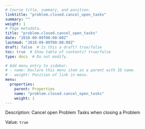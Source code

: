 ```yaml
---
# Course title, summary, and position.
linktitle: "problem.closed.cancel_open_tasks"
summary: ""
weight: 1
# Page metadata.
title: "problem.closed.cancel_open_tasks"
date: "2018-09-09T00:00:00Z"
lastmod: "2018-09-09T00:00:00Z"
draft: false  # Is this a draft? true/false
toc: true  # Show table of contents? true/false
type: docs  # Do not modify.

# Add menu entry to sidebar.
# - name: Declare this menu item as a parent with ID name.
# - weight: Position of link in menu.
menu:
  properties:
    parent: Properties
    name: "problem.closed.cancel_open_tasks"
    weight: 1
---
```


Description: Cancel open Problem Tasks when closing a Problem


Value: `true`